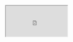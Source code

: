 <iframe src="https://aliciakyoumi.github.io/Portfolio_Cia/Portfolio_Cia.pdf" width="200px" height="100px"></iframe>

